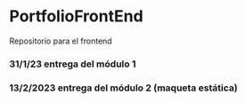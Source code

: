 # PortfolioFrontEnd
Repositorio para el frontend

### 31/1/23 entrega del módulo 1
### 13/2/2023 entrega del módulo 2 (maqueta estática)